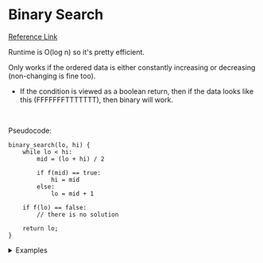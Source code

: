 # Binary Search

[Reference Link](https://www.topcoder.com/community/competitive-programming/tutorials/binary-search)

Runtime is O(log n) so it's pretty efficient.

Only works if the ordered data is either constantly increasing or decreasing (non-changing is fine too).
- If the condition is viewed as a boolean return, then if the data looks like this (FFFFFFFTTTTTTT), then binary will work.

<br/>

Pseudocode:
```
binary_search(lo, hi) {
	while lo < hi:
		mid = (lo + hi) / 2

		if f(mid) == true:
			hi = mid
		else:
			lo = mid + 1

	if f(lo) == false:
		// there is no solution

	return lo;
}
```

<details>
	<summary>Examples</summary>

Work in progress.

</details>